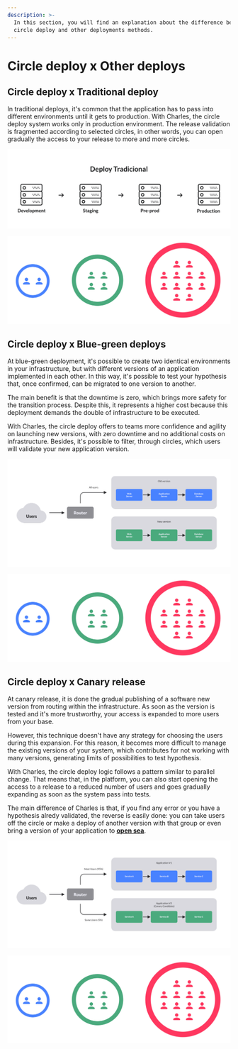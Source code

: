 ```yaml
---
description: >-
  In this section, you will find an explanation about the difference between
  circle deploy and other deployments methods.
---
```


# Circle deploy x Other deploys

## Circle deploy x Traditional deploy

In traditional deploys, it's common that the application has to pass into different environments until it gets to production. With Charles, the circle deploy system works only in production environment. The release validation is fragmented according to selected circles, in other words, you can open gradually the access to your release to more and more circles. 

![Process of traditional deploy ](../.gitbook/assets/deploy-tradicional.png)

![Process of circle deploy](../.gitbook/assets/deploy_em_circulos%20%283%29.png)



## Circle deploy x Blue-green deploys

At blue-green deployment, it's possible to create two identical environments in your infrastructure, but with different versions of an application implemented in each other. In this way, it's possible to test your hypothesis that, once confirmed, can be migrated to one version to another. 

The main benefit is that the downtime is zero, which brings more safety for the transition process. Despite this, it represents a higher cost because this deployment demands the double of infrastructure to be executed.

With Charles, the circle deploy offers to teams more confidence and agility on launching new versions, with zero downtime and no additional costs on infrastructure. Besides, it's possible to filter, through circles, which users will validate your new application version.

![Process of blue-green deploy](../.gitbook/assets/blue_green%20%281%29.png)



![Process of circle deploy](../.gitbook/assets/deploy_em_circulos%20%281%29.png)

## Circle deploy x Canary release 

At canary release, it is done the gradual publishing of a software new version from routing within the infrastructure. As soon as the version is tested and it's more trustworthy, your access is expanded to more users from your base. 

However, this technique doesn't have any strategy for choosing the users during this expansion. For this reason, it becomes more difficult to manage the existing versions of your system, which contributes for not working with many versions, generating limits of possibilities to test hypothesis. 

With Charles, the circle deploy logic follows a pattern similar to parallel change. That means that, in the platform, you can also start opening the access to a release to a reduced number of users and goes gradually expanding as soon as the system pass into tests.  

The main difference of Charles is that, if you find any error or you have a hypothesis alredy validated, the reverse is easily done: you can take users off the circle or make a deploy of another version with that group or even bring a version of your application to [**open sea**](https://docs.charlescd.io/v/v0.2.1-en/key-concepts#open-sea). 

![Process of Canary Release](../.gitbook/assets/deploy_em_circulos_x_canary_releases.png)

![Process of circle deploy](../.gitbook/assets/deploy_em_circulos.png)




